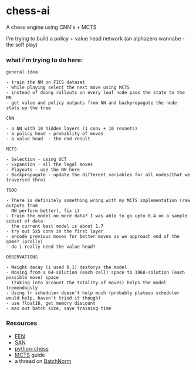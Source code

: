 # chess-ai

A chess engine using CNN's + MCTS

I'm trying to build a policy + value head network (an alphazero wannabe - the self play)

### what i'm trying to do here:

    general idea

    - train the NN on FICS dataset
    - while playing select the next move using MCTS
    - instead of doing rollouts on every leaf node pass the state to the NN
    - get value and policy outputs from NN and backpropagate the node stats up the tree

    CNN
    
    - a NN with 10 hidden layers (1 conv + 10 resnets)
    - a policy head - probablity of moves
    - a value head  - the end result

    MCTS
    
    - Selection - using UCT
    - Expansion - all the legal moves
    - Playouts - use the NN here
    - Backpropagate - update the different variables for all nodes(that we traversed thro)

    TODO

    - There is definitely something wrong with my MCTS implementation (raw outputs from 
      NN perform better), fix it
    - Train the model on more data? I was able to go upto 0.4 on a sample subset of data
      the current best model is about 1.7
    - try out 5x5 conv in the first layer
    - encode previous moves for better moves as we approach end of the game? (prolly)
    - do i really need the value head?

    OBSERVATIONS

    - Weight decay (i used 0.1) destorys the model
    - Moving from a 64-solution (each cell) space to 1968-solution (each possible move) space 
      (taking into account the totality of moves) helps the model tremendously
    - Using lr scheduler doesn't help much (probably plateau scheduler would help, haven't tried it though)
    - use float16, get memory discount
    - max out batch size, save training time


### Resources

- [FEN](https://www.chess.com/terms/fen-chess)
- [SAN](https://www.chessprogramming.org/Algebraic_Chess_Notation#Standard_Algebraic_Notation_.28SAN.29)
- [python-chess](https://python-chess.readthedocs.io/en/latest/core.html)
- [MCTS](https://int8.io/monte-carlo-tree-search-beginners-guide/) guide
- a thread on [BatchNorm](https://www.reddit.com/r/MachineLearning/comments/67gonq/d_batch_normalization_before_or_after_relu/)
